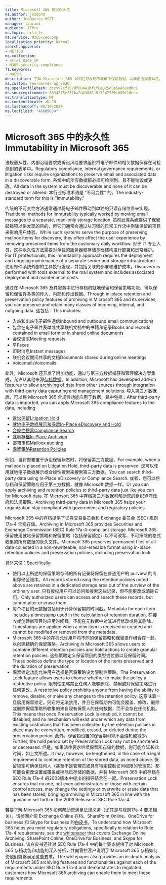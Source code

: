 ```yaml
---
title: Microsoft 365 数据永久性
ms.author: josephd
author: JoeDavies-MSFT
manager: laurawi
audience: ITPro
ms.topic: article
ms.service: O365-seccomp
localization_priority: Normal
search.appverid:
- MET150
ms.collection:
- Strat_O365_IP
- M365-security-compliance
f1.keywords:
- NOCSH
description: 了解 Microsoft 365 如何在可发现的表单中保留数据，以满足法规遵从性、内部治理要求和诉讼风险。
ms.custom: seo-marvel-apr2020
ms.openlocfilehash: dcc997cf157df08441bf1f6e825d0a5a468edbd1
ms.sourcegitcommit: 8634215e257ba2d49832a8f5947700fd00f18ece
ms.translationtype: MT
ms.contentlocale: zh-CN
ms.lasthandoff: 08/10/2020
ms.locfileid: "46605634"
---
```

# <a name="immutability-in-microsoft-365"></a><span data-ttu-id="e4431-103">Microsoft 365 中的永久性</span><span class="sxs-lookup"><span data-stu-id="e4431-103">Immutability in Microsoft 365</span></span>

<span data-ttu-id="e4431-104">法规遵从性、内部治理要求或诉讼风险要求组织将电子邮件和相关数据保存在可检测到的表单中。</span><span class="sxs-lookup"><span data-stu-id="e4431-104">Regulatory compliance, internal governance requirements, or litigation risks require organizations to preserve email and associated data in a discoverable form.</span></span> <span data-ttu-id="e4431-105">系统中的所有数据都必须可检测到，且不能销毁或更改。</span><span class="sxs-lookup"><span data-stu-id="e4431-105">All data in the system must be discoverable and none of it can be destroyed or altered.</span></span> <span data-ttu-id="e4431-106">本行业标准术语是 "不可变性" 的。</span><span class="sxs-lookup"><span data-stu-id="e4431-106">The industry-standard term for this is "immutability."</span></span>

<span data-ttu-id="e4431-107">传统的不可变性方法通常通过将电子邮件移动到单独的只读存储位置来实现。</span><span class="sxs-lookup"><span data-stu-id="e4431-107">Traditional methods for immutability typically worked by moving email messages to a separate, read-only storage location.</span></span> <span data-ttu-id="e4431-108">虽然此类系统提供了保留邮箱项以供发现的目的，但它们通常会通过从习惯的日常工作流中删除保留的项目来影响用户体验。</span><span class="sxs-lookup"><span data-stu-id="e4431-108">While such systems serve the purpose of preserving mailbox items for discovery, they often affect the user experience by removing preserved items from the customary daily workflow.</span></span> <span data-ttu-id="e4431-109">对于 IT 专业人员，这种永久性方法需要对单独的服务器和存储基础结构进行部署和日常维护。</span><span class="sxs-lookup"><span data-stu-id="e4431-109">For IT professionals, this immutability approach requires the deployment and ongoing maintenance of a separate server and storage infrastructure.</span></span> <span data-ttu-id="e4431-110">使用邮件系统外部的工具执行发现，并包括关联的部署和维护成本。</span><span class="sxs-lookup"><span data-stu-id="e4431-110">Discovery is performed with tools external to the mail system and includes associated deployment and maintenance costs.</span></span>

<span data-ttu-id="e4431-111">通过在 Microsoft 365 及其服务中进行存档的就地保留和保留策略功能，可以保留和保留许多类的传入、内部和传出数据。</span><span class="sxs-lookup"><span data-stu-id="e4431-111">Through in-place retention and preservation policy features of archiving in Microsoft 365 and its services, you can preserve and retain many classes of incoming, internal, and outgoing data.</span></span> <span data-ttu-id="e4431-112">这包括：</span><span class="sxs-lookup"><span data-stu-id="e4431-112">This includes:</span></span>

- <span data-ttu-id="e4431-113">入站和出站电子邮件通信</span><span class="sxs-lookup"><span data-stu-id="e4431-113">Inbound and outbound email communications</span></span>
- <span data-ttu-id="e4431-114">包含在电子邮件表单或共享联机文档中的书籍和记录</span><span class="sxs-lookup"><span data-stu-id="e4431-114">Books and records contained in email form or in shared online documents</span></span>
- <span data-ttu-id="e4431-115">会议请求</span><span class="sxs-lookup"><span data-stu-id="e4431-115">Meeting requests</span></span>
- <span data-ttu-id="e4431-116">早</span><span class="sxs-lookup"><span data-stu-id="e4431-116">Faxes</span></span>
- <span data-ttu-id="e4431-117">即时消息</span><span class="sxs-lookup"><span data-stu-id="e4431-117">Instant messages</span></span>
- <span data-ttu-id="e4431-118">联机会议期间共享的文档</span><span class="sxs-lookup"><span data-stu-id="e4431-118">Documents shared during online meetings</span></span>
- <span data-ttu-id="e4431-119">Voicemails</span><span class="sxs-lookup"><span data-stu-id="e4431-119">Voicemails</span></span>

<span data-ttu-id="e4431-120">此外，Microsoft 还开发了附加功能，通过与第三方数据捕获和管理解决方案集成，允许从其他来源[存档数据](https://support.office.com/article/Archiving-third-party-data-in-Office-365-0ce338d5-3666-4a18-86ab-c6910ff408cc)。</span><span class="sxs-lookup"><span data-stu-id="e4431-120">In addition, Microsoft has developed add-on features to allow [archiving of data](https://support.office.com/article/Archiving-third-party-data-in-Office-365-0ce338d5-3666-4a18-86ab-c6910ff408cc) from other sources through integration with third-party data capturing and management solutions.</span></span> <span data-ttu-id="e4431-121">导入第三方数据后，可以将 Microsoft 365 合规性功能应用于数据，其中包括：</span><span class="sxs-lookup"><span data-stu-id="e4431-121">After third-party data is imported, you can apply Microsoft 365 compliance features to the data, including:</span></span>

- [<span data-ttu-id="e4431-122">诉讼保留</span><span class="sxs-lookup"><span data-stu-id="e4431-122">Litigation Hold</span></span>](https://docs.microsoft.com/microsoft-365/compliance/create-a-litigation-hold)
- [<span data-ttu-id="e4431-123">就地电子数据展示和保留</span><span class="sxs-lookup"><span data-stu-id="e4431-123">In-Place eDiscovery and Hold</span></span>](https://docs.microsoft.com/microsoft-365/compliance/manage-legal-investigations)
- [<span data-ttu-id="e4431-124">合规性搜索</span><span class="sxs-lookup"><span data-stu-id="e4431-124">Compliance Search</span></span>](https://docs.microsoft.com/microsoft-365/compliance/search-for-content)
- [<span data-ttu-id="e4431-125">就地存档</span><span class="sxs-lookup"><span data-stu-id="e4431-125">In-Place Archiving</span></span>](https://docs.microsoft.com/microsoft-365/compliance/enable-archive-mailboxes)
- [<span data-ttu-id="e4431-126">邮箱审核</span><span class="sxs-lookup"><span data-stu-id="e4431-126">Mailbox auditing</span></span>](https://docs.microsoft.com/microsoft-365/compliance/enable-mailbox-auditing)
- [<span data-ttu-id="e4431-127">保留策略</span><span class="sxs-lookup"><span data-stu-id="e4431-127">Retention Policies</span></span>](https://docs.microsoft.com/microsoft-365/compliance/retention-policies)

<span data-ttu-id="e4431-128">例如，当将邮箱置于诉讼保留状态时，将保留第三方数据。</span><span class="sxs-lookup"><span data-stu-id="e4431-128">For example, when a mailbox is placed on Litigation Hold, third-party data is preserved.</span></span> <span data-ttu-id="e4431-129">您可以使用就地电子数据展示或合规性搜索来搜索第三方数据。</span><span class="sxs-lookup"><span data-stu-id="e4431-129">You can search third-party data using In-Place eDiscovery or Compliance Search.</span></span> <span data-ttu-id="e4431-130">或者，您可以将存档和保留策略应用于第三方数据，就像 Microsoft 数据一样。</span><span class="sxs-lookup"><span data-stu-id="e4431-130">Or you can apply archiving and retention policies to third-party data just like you can for Microsoft data.</span></span> <span data-ttu-id="e4431-131">在 Microsoft 365 中存档第三方数据可帮助您的组织遵守政府和法规策略。</span><span class="sxs-lookup"><span data-stu-id="e4431-131">Archiving third-party data in Microsoft 365 helps your organization stay compliant with government and regulatory policies.</span></span>

<span data-ttu-id="e4431-132">Microsoft 365 中的存档提供了证券交易委员会和 Exchange 委员会 (SEC) 规则17a-4 合规存储。</span><span class="sxs-lookup"><span data-stu-id="e4431-132">Archiving in Microsoft 365 provides Securities and Exchange Commission (SEC) Rule 17a-4-compliant storage.</span></span> <span data-ttu-id="e4431-133">Microsoft 365 保留使用就地保留策略和保留策略（包括保留锁定）以不可改写、不可擦除的格式收集的所有数据的永久文件。</span><span class="sxs-lookup"><span data-stu-id="e4431-133">Microsoft 365 preserves permanent files of all data collected in a non-rewriteable, non-erasable format using in-place retention policies and preservation policies, including preservation lock.</span></span>

<span data-ttu-id="e4431-134">具体来说：</span><span class="sxs-lookup"><span data-stu-id="e4431-134">Specifically:</span></span>

- <span data-ttu-id="e4431-135">使用以上所述的保留策略存储的所有记录将保留在普通用户的 purview 的专用存储区域中。</span><span class="sxs-lookup"><span data-stu-id="e4431-135">All records stored using the retention policies noted above are retained in a dedicated storage area out of the purview of the ordinary user.</span></span> <span data-ttu-id="e4431-136">只有授权用户可以访问和搜索这些记录，但不能更改或清除它们。</span><span class="sxs-lookup"><span data-stu-id="e4431-136">Only authorized users can access and search these records, but cannot alter or erase them.</span></span>
- <span data-ttu-id="e4431-137">每个项目的元数据包括用于计算保留期的时间戳。</span><span class="sxs-lookup"><span data-stu-id="e4431-137">Metadata for each item includes a timestamp used in the calculation of retention duration.</span></span> <span data-ttu-id="e4431-138">在接收或创建新项目时应用时间戳，不能在元数据中对其进行修改或将其删除。</span><span class="sxs-lookup"><span data-stu-id="e4431-138">Timestamps are applied when a new item is received or created and cannot be modified or removed from the metadata.</span></span>
- <span data-ttu-id="e4431-139">Microsoft 365 中的存档允许用户将不同的保留策略和保留操作组合在一起，以创建精确的保留策略。</span><span class="sxs-lookup"><span data-stu-id="e4431-139">Archiving in Microsoft 365 allows users to combine different retention policies and hold actions to create granular retention policies.</span></span> <span data-ttu-id="e4431-140">这些策略定义保留项目的类型或位置以及保留时间。</span><span class="sxs-lookup"><span data-stu-id="e4431-140">These policies define the type or location of the items preserved and the duration of preservation.</span></span>
- <span data-ttu-id="e4431-141">保留锁定功能允许用户选择是否将策略设为限制性策略。</span><span class="sxs-lookup"><span data-stu-id="e4431-141">The Preservation Lock feature allows users to choose whether to make the policy a restrictive policy.</span></span> <span data-ttu-id="e4431-142">限制性策略禁止任何人能够删除、禁用或对保留策略进行任何更改。</span><span class="sxs-lookup"><span data-stu-id="e4431-142">A restrictive policy prohibits anyone from having the ability to remove, disable, or make any changes to the retention policy.</span></span> <span data-ttu-id="e4431-143">这意味着一旦启用保留锁定，则它将无法禁用，并且在保留期内可能会覆盖、修改、删除或删除保留策略所收集的来自现有保管人的任何数据，而不会存在任何机制。</span><span class="sxs-lookup"><span data-stu-id="e4431-143">This means that once Preservation Lock is enabled, it cannot be disabled, and no mechanism will exist under which any data from existing custodians that has been collected by the retention policies in place may be overwritten, modified, erased, or deleted during the preservation period.</span></span> <span data-ttu-id="e4431-144">此外，保留锁设置的保留期可能不会缩短或减少。</span><span class="sxs-lookup"><span data-stu-id="e4431-144">Further, the hold period set by Preservation Lock may not be shortened or decreased.</span></span> <span data-ttu-id="e4431-145">但是，如果法律要求继续保留所存储的数据，则可能会延长此时间，如上文所述。</span><span class="sxs-lookup"><span data-stu-id="e4431-145">It may, however, be lengthened, in the case of a legal requirement to continue retention of the stored data, as noted above.</span></span> <span data-ttu-id="e4431-146">保留锁定可确保任何人（甚至不是管理员或具有特定控制访问权限的管理员）都可能会更改设置或覆盖或擦除已存储的数据，并将 Microsoft 365 中的存档与 SEC Rule 17a-4 的2003版本中提出的指导结合在一起。</span><span class="sxs-lookup"><span data-stu-id="e4431-146">Preservation Lock ensures that no one, not even administrators or those with certain control access, may change the settings or overwrite or erase data that has been stored, bringing archiving in Microsoft 365 in line with the guidance set forth in the 2003 Release of SEC Rule 17a-4.</span></span>

<span data-ttu-id="e4431-147">若要了解 Microsoft 365 如何帮助您满足法规义务（尤其是与规则17a-4 要求相关），请参阅介绍 Exchange Online 存档、SharePoint Online、OneDrive for business 和 Skype for business 的[白皮书](https://www.microsoft.com/microsoft-365/blog/wp-content/uploads/2015/11/Microsoft-EOA-White-Paper.pdf)。</span><span class="sxs-lookup"><span data-stu-id="e4431-147">To understand how Microsoft 365 helps you meet regulatory obligations, specifically in relation to Rule 17a-4 requirements, see the [whitepaper](https://www.microsoft.com/microsoft-365/blog/wp-content/uploads/2015/11/Microsoft-EOA-White-Paper.pdf) that covers Exchange Online Archiving, SharePoint Online, OneDrive for Business, and Skype for Business.</span></span> <span data-ttu-id="e4431-148">该白皮书还针对 SEC Rule 17a-4 中的每个要求提供了对 Microsoft 365 存档功能和功能的深入分析，并向管控客户说明了 Microsoft 365 存档如何使他们能够满足这些要求。</span><span class="sxs-lookup"><span data-stu-id="e4431-148">The whitepaper also provides an in-depth analysis of Microsoft 365 archiving features and functionalities against each of the requirements under SEC Rule 17a-4 and demonstrates to regulated customers how Microsoft 365 archiving can enable them to meet these requirements.</span></span>

